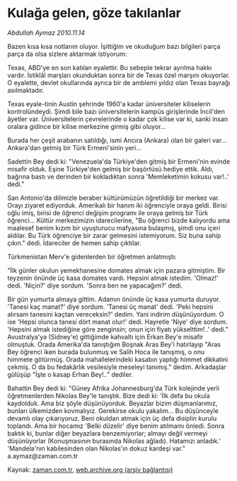 # Kulağa gelen, göze takılanlar

*Abdullah Aymaz 2010.11.14*

<td class="columnist-detail">
<p>Bazen kısa kısa notlarım oluyor. İşittiğim ve okuduğum bazı bilgileri parça parça da olsa sizlere aktarmak istiyorum:</p>
<p><p>Texas, ABD'ye en son katılan eyalettir. Bu sebeple tekrar ayrılma hakkı vardır. İstiklâl marşları okunduktan sonra bir de Texas özel marşını okuyorlar. O eyalette, devlet okullarında ayrıca bir de amblemi yıldız olan Texas bayrağı asılmaktadır.
<p>Texas eyale-tinin Austin şehrinde 1960'a kadar üniversiteler kiliselerin kontrolündeydi. Şimdi bile bazı üniversitelerin kampüs girişlerinde İncil'den âyetler var. Üniversitelerin çevrelerinde o kadar çok kilise var ki, sanki insan oralara gidince bir kilise merkezine girmiş gibi oluyor...
<p>Burada her çeşit arabanın satıldığı, ismi Ancıra (Ankara) olan bir galeri var... Ankara'dan gelmiş bir Türk Ermeni'sinin yeri...
<p>Sadettin Bey dedi ki: "Venezuela'da Türkiye'den gitmiş bir Ermeni'nin evinde misafir olduk. Eşine Türkiye'den gelmiş bir başörtüsü hediye ettik. Aldı, bağrına bastı ve derinden bir kokladıktan sonra 'Memleketimin kokusu var!..' dedi."
<p>San Antonio'da dilimizle beraber kültürümüzün öğretildiği bir merkez var. Orayı ziyaret ediyorduk. Amerikalı bir hanım iki öğrenciyle oraya geldi. Birisi oğlu imiş, birisi de öğrenci değişim programı ile oraya gelmiş bir Türk öğrenci... Kültür merkezimizin idarecilerine, "Bu öğrenci bizde kalıyordu ama maalesef benim kızım bir uyuşturucu mafyasına bulaşmış, şimdi onu içeri aldılar. Bu Türk öğrenciye bir zarar gelmesini istemiyorum. Siz buna sahip çıkın." dedi. İdareciler de hemen sahip çıktılar.
<p>Türkmenistan Merv'e gidenlerden bir öğretmen anlatmıştı:
<p>"İlk günler okulun yemekhanesine domates almak için pazara gitmiştim. Bir teyzenin önünde üç kasa domates vardı. Hepsini almak istedim. 'Olmaz!' dedi. 'Niçin?' diye sordum. 'Sonra ben ne yapacağım?' dedi.
<p>Bir gün yumurta almaya gittim. Adamın önünde üç kasa yumurta duruyor. 'Tanesi kaç manat?' diye sordum. 'Tanesi üç manat' dedi. 'Peki hepsini alırsam tanesini kaçtan vereceksin?' dedim. Yani indirim düşünüyordum. O ise 'Hepsi olunca tanesi dört manat olur!' dedi. Hayretle 'Niye' diye sordum. 'Hepsini almak istediğine göre zenginsin; onun için fiyatı yükselttim!..' dedi." Avustralya'ya (Sidney'e) gittiğimde kahvaltı için Erkan Bey'e misafir olmuştuk. Orada Amerika'da tanıştığım Boşnak Aras Bey'i hatırlayıp "Aras Bey öğrenci iken burada bulunmuş ve Salih Hoca ile tanışmış, o onu himmete götürmüş. Orada mahallelerindeki kasabın yaptığı himmet dikkatini çekmiş. O da bu fedakârlık vesilesiyle meseleyi tanımış." dedim. Arkadaşlar gülüşüp "İşte o kasap Erhan Bey!.." dediler.
<p>Bahattin Bey dedi ki: "Güney Afrika Johannesburg'da Türk kolejinde yerli öğretmenlerden Nikolas Bey'le tanıştık. Bize dedi ki: 'İlk defa bu okula kaydolduk. Ama biz şöyle düşünüyorduk. Beyazlar bizim düşmanlarımız, bunları ülkemizden kovmalıyız. Gerekirse okulu yakalım... Bu düşünceyle devamlı olay çıkarıyoruz. Beni okuldan atmak için üç defa disiplin kurulu toplandı. Ama bir hocamız 'Belki düzelir' diye benim atılmamı önledi. Sonra baktık ki, bunlar diğer beyazlara benzemiyorlar; almayı değil vermeyi düşünüyorlar (Konuşmasının burasında Nikolas ağladı). Hatamızı anladık.' 'Mandela'nın kabilesinden olan Nikolas'ın dokuz kardeşi var." a.aymaz@zaman.com.tr</p>
<a href="http://web.archive.org/web/20101209175744/mailto:/">
</a></p></p></p></p></p></p></p></p></p></td>

Kaynak: [zaman.com.tr](http://zaman.com.tr/yazar.do?yazino=1052686), [web.archive.org (arşiv bağlantısı)](http://web.archive.org/web/20101209175744/http://www.zaman.com.tr:80/yazar.do?yazino=1052686)

